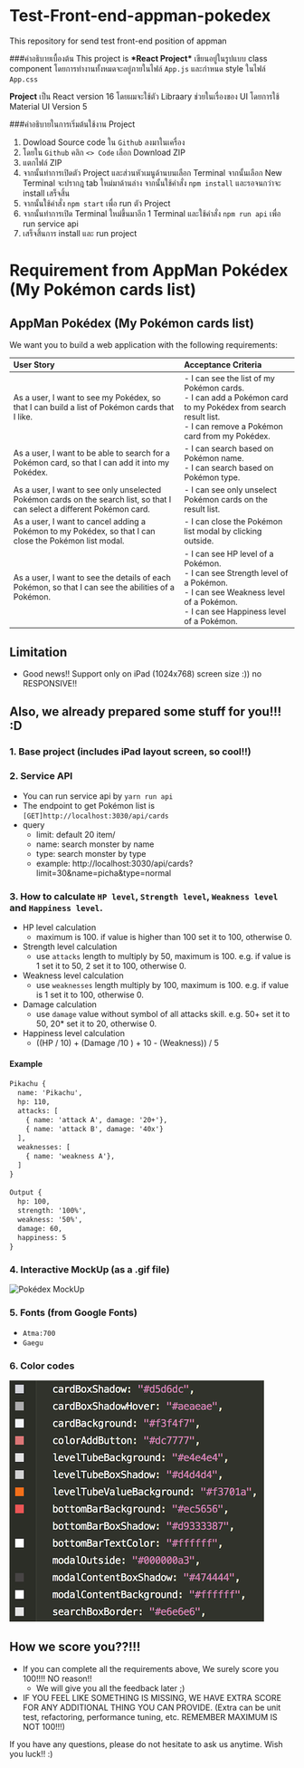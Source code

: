 # Test-Front-end-appman-pokedex
This repository for send test front-end position of appman

###คำอธิบายเบื้องต้น
This project is **\*React Project\*** เขียนอยู่ในรูปแบบ class component โดยการทำงานทั้งหมดจะอยู่ภายในไฟล์ `App.js` และกำหนด style ในไฟล์ `App.css` 

**Project** เป็น React version 16 โดยผมจะใช้ตัว Libraary ช่วยในเรื่องของ UI โดยการใช้ Material UI Version 5

###คำอธิบายในการเริ่มต้นใช้งาน Project
1. Dowload Source code ใน `Github` ลงมาในเครื่อง
2. โดยใน `Github` คลิก `<> Code` เลือก Download ZIP
3. แตกไฟล์ ZIP
4. จากนั้นทำการเปิดตัว Project และส่วนหัวเมนูด้านบนเลือก Terminal จากนั้นเลือก New Terminal จะปรากฎ tab ใหม่มาด้านล่าง จากนั้นใช้คำสั่ง `npm install` และรอจนกว่าจะ install เสร็จสิ้น
5. จากนั้นใช้คำสั่ง `npm start` เพื่อ run ตัว Project
6. จากนั้นทำการเปิด Terminal ใหม่ขึ้นมาอีก 1 Terminal และใช้คำสั่ง `npm run api` เพื่อ run service api
7. เสร็จสิ้นการ install และ run project

# Requirement from AppMan Pokédex (My Pokémon cards list)

## AppMan Pokédex (My Pokémon cards list)

We want you to build a web application with the following requirements:

| User Story | Acceptance Criteria |
|:---|:---|
|As a user, I want to see my Pokédex, so that I can build a list of Pokémon cards that I like.|- I can see the list of my Pokémon cards.<br>- I can add a Pokémon card to my Pokédex from search result list.<br>- I can remove a Pokémon card from my Pokédex.|
|As a user, I want to be able to search for a Pokémon card, so that I can add it into my Pokédex.|- I can search based on Pokémon name.<br>- I can search based on Pokémon type.|
|As a user, I want to see only unselected Pokémon cards on the search list, so that I can select a different Pokémon card.|- I can see only unselect Pokémon cards on the result list.|
|As a user, I want to cancel adding a Pokémon to my Pokédex, so that I can close the Pokémon list modal.|- I can close the Pokémon list modal by clicking outside.|
|As a user, I want to see the details of each Pokémon, so that I can see the abilities of a Pokémon.|- I can see HP level of a Pokémon.<br>- I can see Strength level of a Pokémon.<br>- I can see Weakness level of a Pokémon.<br>- I can see Happiness level of a Pokémon.|

## Limitation
- Good news!! Support only on iPad (1024x768) screen size :)) no RESPONSIVE!!

## Also, we already prepared some stuff for you!!! :D

### 1. Base project (includes iPad layout screen, so cool!!)

### 2. Service API
  - You can run service api by `yarn run api`
  - The endpoint to get Pokémon list is `[GET]http://localhost:3030/api/cards`
  - query
    - limit: default 20 item/
    - name: search monster by name
    - type: search monster by type
    - example: http://localhost:3030/api/cards?limit=30&name=picha&type=normal

### 3. How to calculate `HP level`, `Strength level`, `Weakness level` and `Happiness level`.

  - HP level calculation
      - maximum is 100. if value is higher than 100 set it to 100, otherwise 0.
  - Strength level calculation
      - use `attacks` length to multiply by 50, maximum is 100. e.g. if value is 1 set it to 50, 2 set it to 100, otherwise 0.
  - Weakness level calculation
      - use `weaknesses` length multiply by 100, maximum is 100. e.g. if value is 1 set it to 100, otherwise 0.
  - Damage calculation
      - use `damage` value without symbol of all attacks skill. e.g. 50+ set it to 50, 20* set it to 20, otherwise 0.
  - Happiness level calculation
      - ((HP / 10) + (Damage /10 ) + 10 - (Weakness)) / 5
      
  #### Example
    Pikachu {
      name: 'Pikachu',
      hp: 110,
      attacks: [
        { name: 'attack A', damage: '20+'},
        { name: 'attack B', damage: '40x'}
      ],
      weaknesses: [
        { name: 'weakness A'},
      ]
    }
  
    Output {
      hp: 100,
      strength: '100%',
      weakness: '50%',
      damage: 60,
      happiness: 5
    }
### 4. Interactive MockUp (as a .gif file)

![Pokédex MockUp](screenshot/exam-crop.gif)

### 5. Fonts (from Google Fonts)
  - `Atma:700`
  - `Gaegu`

### 6. Color codes

![Pokédex MockUp](screenshot/color-codes.png)

## How we score you??!!!
  - If you can complete all the requirements above, We surely score you 100!!!! NO reason!!
    - We will give you all the feedback later ;)
  - IF YOU FEEL LIKE SOMETHING IS MISSING, WE HAVE EXTRA SCORE FOR ANY ADDITIONAL THING YOU CAN PROVIDE. (Extra can be unit test, refactoring, performance tuning, etc. REMEMBER MAXIMUM IS NOT 100!!!)

If you have any questions, please do not hesitate to ask us anytime.
Wish you luck!! :)


